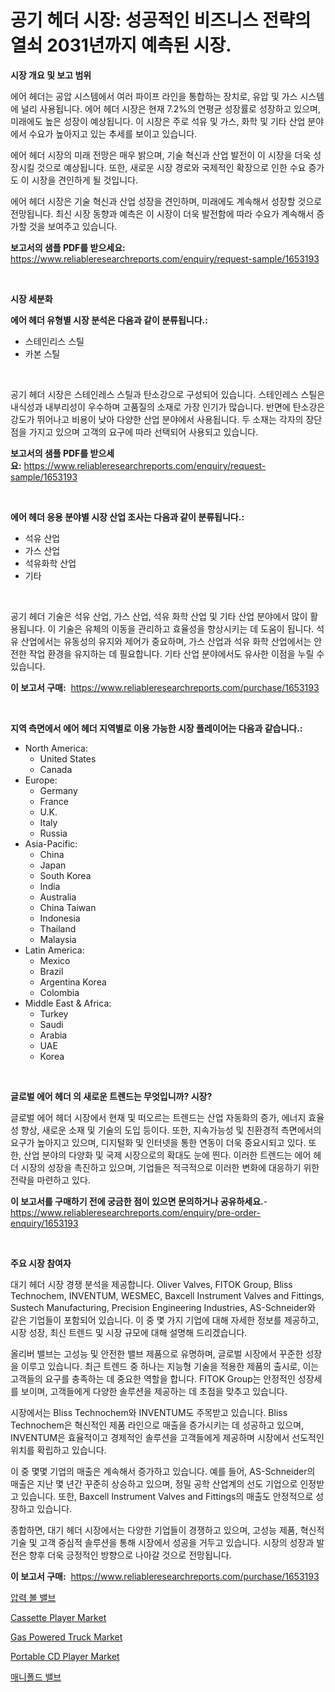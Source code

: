 <p><h1>공기 헤더 시장: 성공적인 비즈니스 전략의 열쇠 2031년까지 예측된 시장.</h1></p><p><strong>시장 개요 및 보고 범위</strong></p>
<p><p>에어 헤더는 공압 시스템에서 여러 파이프 라인을 통합하는 장치로, 유압 및 가스 시스템에 널리 사용됩니다. 에어 헤더 시장은 현재 7.2%의 연평균 성장률로 성장하고 있으며, 미래에도 높은 성장이 예상됩니다. 이 시장은 주로 석유 및 가스, 화학 및 기타 산업 분야에서 수요가 높아지고 있는 추세를 보이고 있습니다.</p><p>에어 헤더 시장의 미래 전망은 매우 밝으며, 기술 혁신과 산업 발전이 이 시장을 더욱 성장시킬 것으로 예상됩니다. 또한, 새로운 시장 경로와 국제적인 확장으로 인한 수요 증가도 이 시장을 견인하게 될 것입니다.</p><p>에어 헤더 시장은 기술 혁신과 산업 성장을 견인하며, 미래에도 계속해서 성장할 것으로 전망됩니다. 최신 시장 동향과 예측은 이 시장이 더욱 발전함에 따라 수요가 계속해서 증가할 것을 보여주고 있습니다.</p></p>
<p><strong>보고서의 샘플 PDF를 받으세요:</strong> <a href="https://www.reliableresearchreports.com/enquiry/request-sample/1653193">https://www.reliableresearchreports.com/enquiry/request-sample/1653193</a></p>
<p>&nbsp;</p>
<p><strong>시장 세분화</strong></p>
<p><strong>에어 헤더 유형별 시장 분석은 다음과 같이 분류됩니다.:</strong></p>
<p><ul><li>스테인리스 스틸</li><li>카본 스틸</li></ul></p>
<p>&nbsp;</p>
<p><p>공기 헤더 시장은 스테인레스 스틸과 탄소강으로 구성되어 있습니다. 스테인레스 스틸은 내식성과 내부리성이 우수하며 고품질의 소재로 가장 인기가 많습니다. 반면에 탄소강은 강도가 뛰어나고 비용이 낮아 다양한 산업 분야에서 사용됩니다. 두 소재는 각자의 장단점을 가지고 있으며 고객의 요구에 따라 선택되어 사용되고 있습니다.</p></p>
<p><strong>보고서의 샘플 PDF를 받으세요:</strong>&nbsp;<a href="https://www.reliableresearchreports.com/enquiry/request-sample/1653193">https://www.reliableresearchreports.com/enquiry/request-sample/1653193</a></p>
<p>&nbsp;</p>
<p><strong> 에어 헤더 응용 분야별 시장 산업 조사는 다음과 같이 분류됩니다.:</strong></p>
<p><ul><li>석유 산업</li><li>가스 산업</li><li>석유화학 산업</li><li>기타</li></ul></p>
<p>&nbsp;</p>
<p><p>공기 헤더 기술은 석유 산업, 가스 산업, 석유 화학 산업 및 기타 산업 분야에서 많이 활용됩니다. 이 기술은 유체의 이동을 관리하고 효율성을 향상시키는 데 도움이 됩니다. 석유 산업에서는 유동성의 유지와 제어가 중요하며, 가스 산업과 석유 화학 산업에서는 안전한 작업 환경을 유지하는 데 필요합니다. 기타 산업 분야에서도 유사한 이점을 누릴 수 있습니다.</p></p>
<p><strong>이 보고서 구매:</strong>&nbsp; <a href="https://www.reliableresearchreports.com/purchase/1653193">https://www.reliableresearchreports.com/purchase/1653193</a></p>
<p>&nbsp;</p>
<p><strong>지역 측면에서 에어 헤더 지역별로 이용 가능한 시장 플레이어는 다음과 같습니다.:</strong></p>
<p><ul>
    <li>
        North America:
        <ul>
            <li>United States</li>
            <li>Canada</li>
        </ul>
    </li>
    <li>
        Europe:
        <ul>
            <li>Germany</li>
            <li>France</li>
            <li>U.K.</li>
            <li>Italy</li>
            <li>Russia</li>
        </ul>
    </li>
    <li>
        Asia-Pacific:
        <ul>
            <li>China</li>
            <li>Japan</li>
            <li>South Korea</li>
            <li>India</li>
            <li>Australia</li>
            <li>China Taiwan</li>
            <li>Indonesia</li>
            <li>Thailand</li>
            <li>Malaysia</li>
        </ul>
    </li>
    <li>
        Latin America:
        <ul>
            <li>Mexico</li>
            <li>Brazil</li>
            <li>Argentina Korea</li>
            <li>Colombia</li>
        </ul>
    </li>
    <li>
        Middle East & Africa:
        <ul>
            <li>Turkey</li>
            <li>Saudi</li>
            <li>Arabia</li>
            <li>UAE</li>
            <li>Korea</li>
        </ul>
    </li>
    </ul></p>
<p>&nbsp;</p>
<p><strong>글로벌 에어 헤더 의 새로운 트렌드는 무엇입니까? 시장?</strong></p>
<p><p>글로벌 에어 헤더 시장에서 현재 및 떠오르는 트렌드는 산업 자동화의 증가, 에너지 효율성 향상, 새로운 소재 및 기술의 도입 등이다. 또한, 지속가능성 및 친환경적 측면에서의 요구가 높아지고 있으며, 디지털화 및 인터넷을 통한 연동이 더욱 중요시되고 있다. 또한, 산업 분야의 다양화 및 국제 시장으로의 확대도 눈에 띈다. 이러한 트렌드는 에어 헤더 시장의 성장을 촉진하고 있으며, 기업들은 적극적으로 이러한 변화에 대응하기 위한 전략을 마련하고 있다.</p></p>
<p><strong>이 보고서를 구매하기 전에 궁금한 점이 있으면 문의하거나 공유하세요.</strong>- <a href="https://www.reliableresearchreports.com/enquiry/pre-order-enquiry/1653193">https://www.reliableresearchreports.com/enquiry/pre-order-enquiry/1653193</a></p>
<p>&nbsp;</p>
<p><strong>주요 시장 참여자</strong></p>
<p><p>대기 헤더 시장 경쟁 분석을 제공합니다. Oliver Valves, FITOK Group, Bliss Technochem, INVENTUM, WESMEC, Baxcell Instrument Valves and Fittings, Sustech Manufacturing, Precision Engineering Industries, AS-Schneider와 같은 기업들이 포함되어 있습니다. 이 중 몇 가지 기업에 대해 자세한 정보를 제공하고, 시장 성장, 최신 트렌드 및 시장 규모에 대해 설명해 드리겠습니다.</p><p>올리버 밸브는 고성능 및 안전한 밸브 제품으로 유명하며, 글로벌 시장에서 꾸준한 성장을 이루고 있습니다. 최근 트렌드 중 하나는 지능형 기술을 적용한 제품의 출시로, 이는 고객들의 요구를 충족하는 데 중요한 역할을 합니다. FITOK Group는 안정적인 성장세를 보이며, 고객들에게 다양한 솔루션을 제공하는 데 초점을 맞추고 있습니다.</p><p>시장에서는 Bliss Technochem와 INVENTUM도 주목받고 있습니다. Bliss Technochem은 혁신적인 제품 라인으로 매출을 증가시키는 데 성공하고 있으며, INVENTUM은 효율적이고 경제적인 솔루션을 고객들에게 제공하며 시장에서 선도적인 위치를 확립하고 있습니다.</p><p>이 중 몇몇 기업의 매출은 계속해서 증가하고 있습니다. 예를 들어, AS-Schneider의 매출은 지난 몇 년간 꾸준히 상승하고 있으며, 정밀 공학 산업계의 선도 기업으로 인정받고 있습니다. 또한, Baxcell Instrument Valves and Fittings의 매출도 안정적으로 성장하고 있습니다.</p><p>종합하면, 대기 헤더 시장에서는 다양한 기업들이 경쟁하고 있으며, 고성능 제품, 혁신적 기술 및 고객 중심적 솔루션을 통해 시장에서 성공을 거두고 있습니다. 시장의 성장과 발전은 향후 더욱 긍정적인 방향으로 나아갈 것으로 전망됩니다.</p></p>
<p><strong>이 보고서 구매:</strong>&nbsp;&nbsp;<a href="https://www.reliableresearchreports.com/purchase/1653193">https://www.reliableresearchreports.com/purchase/1653193</a></p>
<p><p><a href="https://github.com/Maeennan456456/Market-Research-Report-List-1/blob/main/341096310673.md">압력 볼 밸브</a></p><p><a href="https://github.com/pjcfca/Market-Research-Report-List-2/blob/main/cassette-player-market.md">Cassette Player Market</a></p><p><a href="https://issuu.com/reportprime-2/docs/gas-powered-truck-market-size-2030.pptx">Gas Powered Truck Market</a></p><p><a href="https://github.com/wusalecollins540tpqoz/Market-Research-Report-List-1/blob/main/portable-cd-player-market.md">Portable CD Player Market</a></p><p><a href="https://github.com/vsap75a286l/Market-Research-Report-List-1/blob/main/839708510672.md">매니폴드 밸브</a></p></p>
